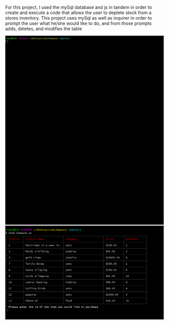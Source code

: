 For this project, I used the mySql database and js in tandem in order to create and execute a code that allows the user to deplete stock from a stores inventory. This project uses mySql as well as inquirer in order to prompt the user what he/she would like to do, and from those prompts adds, deletes, and modifies the table

![](bamazon_video.gif)
![](screenshot.PNG)